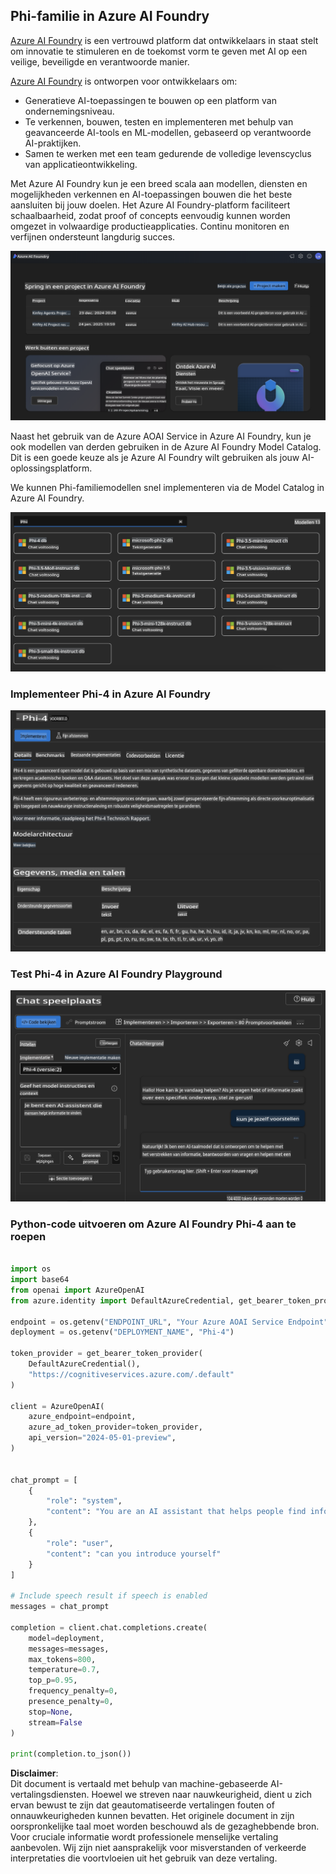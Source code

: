 ## Phi-familie in Azure AI Foundry

[Azure AI Foundry](https://ai.azure.com) is een vertrouwd platform dat ontwikkelaars in staat stelt om innovatie te stimuleren en de toekomst vorm te geven met AI op een veilige, beveiligde en verantwoorde manier.

[Azure AI Foundry](https://ai.azure.com) is ontworpen voor ontwikkelaars om:

- Generatieve AI-toepassingen te bouwen op een platform van ondernemingsniveau.
- Te verkennen, bouwen, testen en implementeren met behulp van geavanceerde AI-tools en ML-modellen, gebaseerd op verantwoorde AI-praktijken.
- Samen te werken met een team gedurende de volledige levenscyclus van applicatieontwikkeling.

Met Azure AI Foundry kun je een breed scala aan modellen, diensten en mogelijkheden verkennen en AI-toepassingen bouwen die het beste aansluiten bij jouw doelen. Het Azure AI Foundry-platform faciliteert schaalbaarheid, zodat proof of concepts eenvoudig kunnen worden omgezet in volwaardige productieapplicaties. Continu monitoren en verfijnen ondersteunt langdurig succes.

![portal](../../../../../translated_images/AIFoundryPorral.68f0acc7d5f47991d90f78fd199beb1123941bba27c39effe55ebfc1d07f114c.nl.png)

Naast het gebruik van de Azure AOAI Service in Azure AI Foundry, kun je ook modellen van derden gebruiken in de Azure AI Foundry Model Catalog. Dit is een goede keuze als je Azure AI Foundry wilt gebruiken als jouw AI-oplossingsplatform.

We kunnen Phi-familiemodellen snel implementeren via de Model Catalog in Azure AI Foundry.

![ModelCatalog](../../../../../translated_images/AIFoundryModelCatalog.65aadf44c7a47e16a745104efa3ca2b49580c7be190f901a3da6d6533fc37b07.nl.png)

### **Implementeer Phi-4 in Azure AI Foundry**

![Phi4](../../../../../translated_images/AIFoundryPhi4.dd27d994739126af80d23e8ec9d3bfd7e6b518d3993aa729fdd4c26e1add8d35.nl.png)

### **Test Phi-4 in Azure AI Foundry Playground**

![Playground](../../../../../translated_images/AIFoundryPlayground.11365174557f8eac71ce4d439d344dd767a1b04701e9ffe73642feefb099188d.nl.png)

### **Python-code uitvoeren om Azure AI Foundry Phi-4 aan te roepen**

```python

import os  
import base64
from openai import AzureOpenAI  
from azure.identity import DefaultAzureCredential, get_bearer_token_provider  
        
endpoint = os.getenv("ENDPOINT_URL", "Your Azure AOAI Service Endpoint")  
deployment = os.getenv("DEPLOYMENT_NAME", "Phi-4")  
      
token_provider = get_bearer_token_provider(  
    DefaultAzureCredential(),  
    "https://cognitiveservices.azure.com/.default"  
)  
  
client = AzureOpenAI(  
    azure_endpoint=endpoint,  
    azure_ad_token_provider=token_provider,  
    api_version="2024-05-01-preview",  
)  
  

chat_prompt = [
    {
        "role": "system",
        "content": "You are an AI assistant that helps people find information."
    },
    {
        "role": "user",
        "content": "can you introduce yourself"
    }
] 
    
# Include speech result if speech is enabled  
messages = chat_prompt 

completion = client.chat.completions.create(  
    model=deployment,  
    messages=messages,
    max_tokens=800,  
    temperature=0.7,  
    top_p=0.95,  
    frequency_penalty=0,  
    presence_penalty=0,
    stop=None,  
    stream=False  
)  
  
print(completion.to_json())  

```

**Disclaimer**:  
Dit document is vertaald met behulp van machine-gebaseerde AI-vertalingsdiensten. Hoewel we streven naar nauwkeurigheid, dient u zich ervan bewust te zijn dat geautomatiseerde vertalingen fouten of onnauwkeurigheden kunnen bevatten. Het originele document in zijn oorspronkelijke taal moet worden beschouwd als de gezaghebbende bron. Voor cruciale informatie wordt professionele menselijke vertaling aanbevolen. Wij zijn niet aansprakelijk voor misverstanden of verkeerde interpretaties die voortvloeien uit het gebruik van deze vertaling.